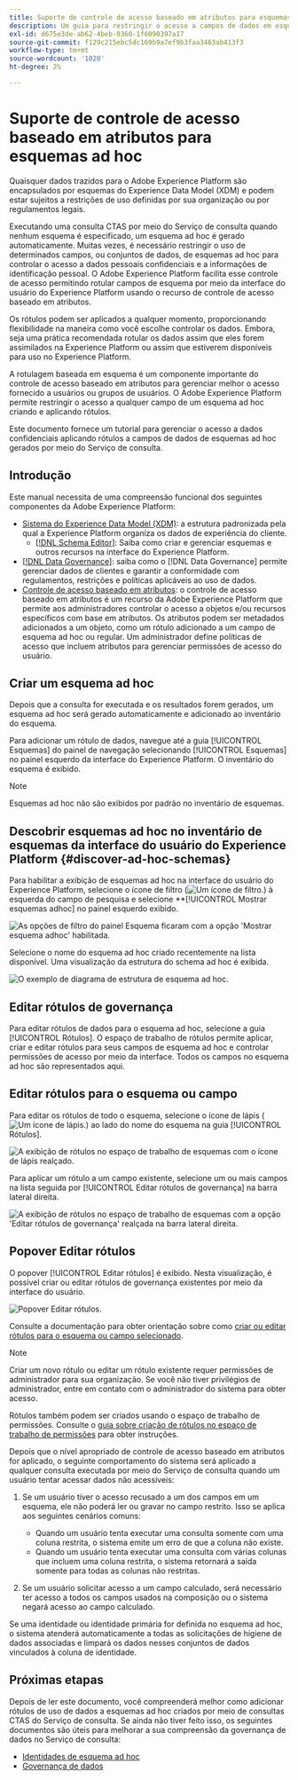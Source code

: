```yaml
---
title: Suporte de controle de acesso baseado em atributos para esquemas ad hoc
description: Um guia para restringir o acesso a campos de dados em esquemas ad hoc gerados pelo Serviço de consulta da Adobe Experience Platform.
exl-id: d675e3de-ab62-4beb-9360-1f6090397a17
source-git-commit: f129c215ebc5dc169b9a7ef9b3faa3463ab413f3
workflow-type: tm+mt
source-wordcount: '1020'
ht-degree: 2%

---
```


# Suporte de controle de acesso baseado em atributos para esquemas ad hoc

Quaisquer dados trazidos para o Adobe Experience Platform são encapsulados por esquemas do Experience Data Model (XDM) e podem estar sujeitos a restrições de uso definidas por sua organização ou por regulamentos legais.

Executando uma consulta CTAS por meio do Serviço de consulta quando nenhum esquema é especificado, um esquema ad hoc é gerado automaticamente. Muitas vezes, é necessário restringir o uso de determinados campos, ou conjuntos de dados, de esquemas ad hoc para controlar o acesso a dados pessoais confidenciais e a informações de identificação pessoal. O Adobe Experience Platform facilita esse controle de acesso permitindo rotular campos de esquema por meio da interface do usuário do Experience Platform usando o recurso de controle de acesso baseado em atributos.

Os rótulos podem ser aplicados a qualquer momento, proporcionando flexibilidade na maneira como você escolhe controlar os dados. Embora, seja uma prática recomendada rotular os dados assim que eles forem assimilados na Experience Platform ou assim que estiverem disponíveis para uso no Experience Platform.

A rotulagem baseada em esquema é um componente importante do controle de acesso baseado em atributos para gerenciar melhor o acesso fornecido a usuários ou grupos de usuários. O Adobe Experience Platform permite restringir o acesso a qualquer campo de um esquema ad hoc criando e aplicando rótulos.

Este documento fornece um tutorial para gerenciar o acesso a dados confidenciais aplicando rótulos a campos de dados de esquemas ad hoc gerados por meio do Serviço de consulta.

## Introdução

Este manual necessita de uma compreensão funcional dos seguintes componentes da Adobe Experience Platform:

* [Sistema do Experience Data Model (XDM)](../../xdm/home.md): a estrutura padronizada pela qual a Experience Platform organiza os dados de experiência do cliente.
   * [[!DNL Schema Editor]](../../xdm/ui/overview.md): Saiba como criar e gerenciar esquemas e outros recursos na interface do Experience Platform.
* [[!DNL Data Governance]](../../data-governance/home.md): saiba como o [!DNL Data Governance] permite gerenciar dados de clientes e garantir a conformidade com regulamentos, restrições e políticas aplicáveis ao uso de dados.
* [Controle de acesso baseado em atributos](../../access-control/abac/overview.md): o controle de acesso baseado em atributos é um recurso da Adobe Experience Platform que permite aos administradores controlar o acesso a objetos e/ou recursos específicos com base em atributos. Os atributos podem ser metadados adicionados a um objeto, como um rótulo adicionado a um campo de esquema ad hoc ou regular. Um administrador define políticas de acesso que incluem atributos para gerenciar permissões de acesso do usuário.

## Criar um esquema ad hoc

Depois que a consulta for executada e os resultados forem gerados, um esquema ad hoc será gerado automaticamente e adicionado ao inventário do esquema.

Para adicionar um rótulo de dados, navegue até a guia [!UICONTROL Esquemas] do painel de navegação selecionando [!UICONTROL Esquemas] no painel esquerdo da interface do Experience Platform. O inventário do esquema é exibido.

>[!NOTE]
>
>Esquemas ad hoc não são exibidos por padrão no inventário de esquemas.

## Descobrir esquemas ad hoc no inventário de esquemas da interface do usuário do Experience Platform {#discover-ad-hoc-schemas}

Para habilitar a exibição de esquemas ad hoc na interface do usuário do Experience Platform, selecione o ícone de filtro (![Um ícone de filtro.](/help/images/icons/filter.png)) à esquerda do campo de pesquisa e selecione **[!UICONTROL Mostrar esquemas adhoc] no painel esquerdo exibido.

![As opções de filtro do painel Esquema ficaram com a opção &#39;Mostrar esquema adhoc&#39; habilitada.](../images/data-governance/adhoc-schema-toggle.png)

Selecione o nome do esquema ad hoc criado recentemente na lista disponível. Uma visualização da estrutura do schema ad hoc é exibida.

![O exemplo de diagrama de estrutura de esquema ad hoc.](../images/data-governance/adhoc-schema-structure-diagram.png)

## Editar rótulos de governança

Para editar rótulos de dados para o esquema ad hoc, selecione a guia [!UICONTROL Rótulos]. O espaço de trabalho de rótulos permite aplicar, criar e editar rótulos para seus campos de esquema ad hoc e controlar permissões de acesso por meio da interface. Todos os campos no esquema ad hoc são representados aqui.

## Editar rótulos para o esquema ou campo

Para editar os rótulos de todo o esquema, selecione o ícone de lápis (![Um ícone de lápis.](/help/images/icons/edit.png)) ao lado do nome do esquema na guia [!UICONTROL Rótulos].

![A exibição de rótulos no espaço de trabalho de esquemas com o ícone de lápis realçado.](../images/data-governance/edit-entire-schema-labels.png)

Para aplicar um rótulo a um campo existente, selecione um ou mais campos na lista seguida por [!UICONTROL Editar rótulos de governança] na barra lateral direita.

![A exibição de rótulos no espaço de trabalho de esquemas com a opção &#39;Editar rótulos de governança&#39; realçada na barra lateral direita.](../images/data-governance/edit-governance-labels.png)

## Popover Editar rótulos

O popover [!UICONTROL Editar rótulos] é exibido. Nesta visualização, é possível criar ou editar rótulos de governança existentes por meio da interface do usuário.

![Popover Editar rótulos.](../images/data-governance/edit-labels-popover.png)

Consulte a documentação para obter orientação sobre como [criar ou editar rótulos para o esquema ou campo selecionado](../../xdm/tutorials/labels.md#edit-the-labels-for-the-schema-or-field).

>[!NOTE]
>
>Criar um novo rótulo ou editar um rótulo existente requer permissões de administrador para sua organização. Se você não tiver privilégios de administrador, entre em contato com o administrador do sistema para obter acesso.

Rótulos também podem ser criados usando o espaço de trabalho de permissões. Consulte o [guia sobre criação de rótulos no espaço de trabalho de permissões](../../access-control/abac/ui/labels.md) para obter instruções.

Depois que o nível apropriado de controle de acesso baseado em atributos for aplicado, o seguinte comportamento do sistema será aplicado a qualquer consulta executada por meio do Serviço de consulta quando um usuário tentar acessar dados não acessíveis:

1. Se um usuário tiver o acesso recusado a um dos campos em um esquema, ele não poderá ler ou gravar no campo restrito. Isso se aplica aos seguintes cenários comuns:

   * Quando um usuário tenta executar uma consulta somente com uma coluna restrita, o sistema emite um erro de que a coluna não existe.
   * Quando um usuário tenta executar uma consulta com várias colunas que incluem uma coluna restrita, o sistema retornará a saída somente para todas as colunas não restritas.

1. Se um usuário solicitar acesso a um campo calculado, será necessário ter acesso a todos os campos usados na composição ou o sistema negará acesso ao campo calculado.

Se uma identidade ou identidade primária for definida no esquema ad hoc, o sistema atenderá automaticamente a todas as solicitações de higiene de dados associadas e limpará os dados nesses conjuntos de dados vinculados à coluna de identidade.

## Próximas etapas

Depois de ler este documento, você compreenderá melhor como adicionar rótulos de uso de dados a esquemas ad hoc criados por meio de consultas CTAS do Serviço de consulta. Se ainda não tiver feito isso, os seguintes documentos são úteis para melhorar a sua compreensão da governança de dados no Serviço de consulta:

* [Identidades de esquema ad hoc](./ad-hoc-schema-identities.md)
* [Governança de dados](../../data-governance/home.md)

